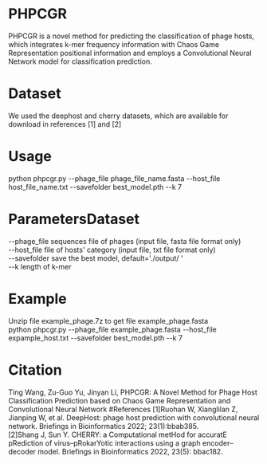 # PHPCGR
PHPCGR is a novel method for predicting the classification of phage hosts, which integrates k-mer frequency information with Chaos Game Representation positional information and employs a Convolutional Neural Network model for classification prediction.
# Dataset
We used the deephost and cherry datasets, which are available for download in references [1] and [2] 
# Usage
python phpcgr.py --phage_file phage_file_name.fasta --host_file host_file_name.txt --savefolder best_model.pth --k 7
# ParametersDataset
--phage_file sequences file of phages (input file, fasta file format only)  
--host_file  file of hosts' category (input file, txt file format only)  
--savefolder save the best model, default='./output/ '  
--k  length of k-mer  

# Example
Unzip file example_phage.7z to get file example_phage.fasta  
python phpcgr.py --phage_file example_phage.fasta --host_file expample_host.txt --savefolder best_model.pth --k 7
# Citation
Ting Wang, Zu-Guo Yu, Jinyan Li, PHPCGR: A Novel Method for Phage Host Classification Prediction based on Chaos Game Representation and Convolutional Neural Network
#References
[1]Ruohan W, Xianglilan Z, Jianping W, et al. DeepHost: phage host prediction with convolutional neural network. Briefings in Bioinformatics 2022; 23(1):bbab385.  
[2]Shang J, Sun Y. CHERRY: a Computational metHod for accuratE pRediction of virus–pRokarYotic interactions using a graph encoder–decoder model. Briefings in Bioinformatics 2022, 23(5): bbac182.
